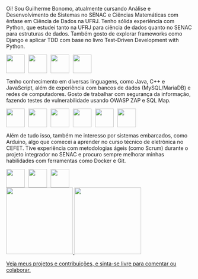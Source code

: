 Oi! Sou Guilherme Bonomo, atualmente cursando Análise e Desenvolvimento de Sistemas no SENAC e Ciências Matemáticas com ênfase em Ciência de Dados na UFRJ. Tenho sólida experiência com Python, que estudei tanto na UFRJ para ciência de dados quanto no SENAC para estruturas de dados. Também gosto de explorar frameworks como Django e aplicar TDD com base no livro Test-Driven Development with Python.
<div style="display: flex; gap: 10px; flex-wrap: wrap;">
            <img loading="lazy" src="https://cdn.jsdelivr.net/gh/devicons/devicon@latest/icons/python/python-original.svg" style="width: 50px;"/>
            <img loading="lazy" src="https://cdn.jsdelivr.net/gh/devicons/devicon@latest/icons/django/django-plain.svg" style="width: 50px;"/>
            <img loading="lazy" src="https://cdn.jsdelivr.net/gh/devicons/devicon@latest/icons/matplotlib/matplotlib-original.svg" style="width: 50px;"/>
            <img loading="lazy" src="https://cdn.jsdelivr.net/gh/devicons/devicon@latest/icons/numpy/numpy-original-wordmark.svg" style="width: 50px;"/>
          
</div>          
          
Tenho conhecimento em diversas linguagens, como Java, C++ e JavaScript, além de experiência com bancos de dados (MySQL/MariaDB) e redes de computadores. Gosto de trabalhar com segurança da informação, fazendo testes de vulnerabilidade usando OWASP ZAP e SQL Map.
<div style="display: flex; gap: 10px; flex-wrap: wrap;">
            <img loading="lazy" src="https://cdn.jsdelivr.net/gh/devicons/devicon@latest/icons/spring/spring-original-wordmark.svg" style="width: 50px;"/>
            <img loading="lazy" src="https://cdn.jsdelivr.net/gh/devicons/devicon@latest/icons/angular/angular-original.svg" style="width: 50px;"/>
            <img loading="lazy" src="https://cdn.jsdelivr.net/gh/devicons/devicon@latest/icons/cplusplus/cplusplus-original.svg" style="width: 50px;"/>
            <img loading="lazy" src="https://cdn.jsdelivr.net/gh/devicons/devicon@latest/icons/mysql/mysql-plain-wordmark.svg" style="width: 50px;"/>
            <img loading="lazy" src="https://cdn.jsdelivr.net/gh/devicons/devicon@latest/icons/html5/html5-plain-wordmark.svg" style="width: 50px;"/>
            <img loading="lazy" src="https://cdn.jsdelivr.net/gh/devicons/devicon@latest/icons/amazonwebservices/amazonwebservices-original-wordmark.svg" style="width: 50px;"/>
</div>
          
          
Além de tudo isso, também me interesso por sistemas embarcados, como Arduino, algo que comecei a aprender no curso técnico de eletrônica no CEFET. Tive experiência com metodologias ágeis (como Scrum) durante o projeto integrador no SENAC e procuro sempre melhorar minhas habilidades com ferramentas como Docker e Git.
<div style="display: flex; gap: 10px; flex-wrap: wrap;">
            <img loading="lazy" src="https://cdn.jsdelivr.net/gh/devicons/devicon@latest/icons/docker/docker-original-wordmark.svg" style="width: 50px;"/>
            <img loading="lazy"src="https://cdn.jsdelivr.net/gh/devicons/devicon@latest/icons/git/git-original-wordmark.svg" style="width: 50px;"/>
            <img loading="lazy" src="https://cdn.jsdelivr.net/gh/devicons/devicon@latest/icons/arduino/arduino-original-wordmark.svg" style="width: 50px;"/>
 </div>           

<div>
<a href="https://github.com/GuilhermeLBonomo">
<img loading="lazy" height="180em" src="https://github-readme-stats.vercel.app/api/top-langs/?username=GuilhermeLBonomo&layout=compact&langs_count=7&theme=dracula"/>
<img loading="lazy" height="180em" src="https://github-readme-stats.vercel.app/api?username=GuilhermeLBonomo&show_icons=true&theme=dracula&include_all_commits=true&count_private=true"/>
</div>

Veja meus projetos e contribuições, e sinta-se livre para comentar ou colaborar.
